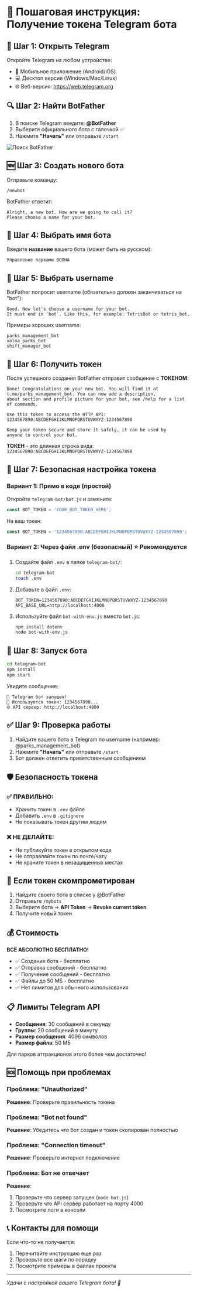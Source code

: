 # 🤖 Пошаговая инструкция: Получение токена Telegram бота

## 📱 Шаг 1: Открыть Telegram

Откройте Telegram на любом устройстве:
- 📱 Мобильное приложение (Android/iOS)
- 💻 Десктоп версия (Windows/Mac/Linux)
- 🌐 Веб-версия: https://web.telegram.org

## 🔍 Шаг 2: Найти BotFather

1. В поиске Telegram введите: **@BotFather**
2. Выберите официального бота с галочкой ✅
3. Нажмите **"Начать"** или отправьте `/start`

![Поиск BotFather](https://core.telegram.org/file/811140015/1/zlN4goPJhfI/9574f2c2bd2385b030)

## 🆕 Шаг 3: Создать нового бота

Отправьте команду:
```
/newbot
```

BotFather ответит:
```
Alright, a new bot. How are we going to call it? 
Please choose a name for your bot.
```

## 📝 Шаг 4: Выбрать имя бота

Введите **название** вашего бота (может быть на русском):
```
Управление парками ВОЛНА
```

## 🔗 Шаг 5: Выбрать username

BotFather попросит username (обязательно должен заканчиваться на "bot"):
```
Good. Now let's choose a username for your bot. 
It must end in `bot`. Like this, for example: TetrisBot or tetris_bot.
```

Примеры хороших username:
```
parks_management_bot
volna_parks_bot
shift_manager_bot
```

## 🎉 Шаг 6: Получить токен

После успешного создания BotFather отправит сообщение с **ТОКЕНОМ**:

```
Done! Congratulations on your new bot. You will find it at 
t.me/parks_management_bot. You can now add a description, 
about section and profile picture for your bot, see /help for a list of commands.

Use this token to access the HTTP API:
1234567890:ABCDEFGHIJKLMNOPQRSTUVWXYZ-1234567890

Keep your token secure and store it safely, it can be used by 
anyone to control your bot.
```

**ТОКЕН** - это длинная строка вида: `1234567890:ABCDEFGHIJKLMNOPQRSTUVWXYZ-1234567890`

## 🔐 Шаг 7: Безопасная настройка токена

### Вариант 1: Прямо в коде (простой)
Откройте `telegram-bot/bot.js` и замените:
```javascript
const BOT_TOKEN = 'YOUR_BOT_TOKEN_HERE';
```

На ваш токен:
```javascript
const BOT_TOKEN = '1234567890:ABCDEFGHIJKLMNOPQRSTUVWXYZ-1234567890';
```

### Вариант 2: Через файл .env (безопасный) ⭐ Рекомендуется

1. Создайте файл `.env` в папке `telegram-bot/`:
   ```bash
   cd telegram-bot
   touch .env
   ```

2. Добавьте в файл `.env`:
   ```
   BOT_TOKEN=1234567890:ABCDEFGHIJKLMNOPQRSTUVWXYZ-1234567890
   API_BASE_URL=http://localhost:4000
   ```

3. Используйте файл `bot-with-env.js` вместо `bot.js`:
   ```bash
   npm install dotenv
   node bot-with-env.js
   ```

## 🚀 Шаг 8: Запуск бота

```bash
cd telegram-bot
npm install
npm start
```

Увидите сообщение:
```
🤖 Telegram бот запущен!
🔑 Используется токен: 1234567890...
🌐 API сервер: http://localhost:4000
```

## ✅ Шаг 9: Проверка работы

1. Найдите вашего бота в Telegram по username (например: @parks_management_bot)
2. Нажмите **"Начать"** или отправьте `/start`
3. Бот должен ответить приветственным сообщением

## 🛡️ Безопасность токена

### ✅ ПРАВИЛЬНО:
- Хранить токен в `.env` файле
- Добавить `.env` в `.gitignore`
- Не показывать токен другим людям

### ❌ НЕ ДЕЛАЙТЕ:
- Не публикуйте токен в открытом коде
- Не отправляйте токен по почте/чату
- Не храните токен в незащищенных местах

## 🔄 Если токен скомпрометирован

1. Найдите своего бота в списке у @BotFather
2. Отправьте `/mybots`
3. Выберите бота → **API Token** → **Revoke current token**
4. Получите новый токен

## 💰 Стоимость

**ВСЁ АБСОЛЮТНО БЕСПЛАТНО!**
- ✅ Создание бота - бесплатно
- ✅ Отправка сообщений - бесплатно  
- ✅ Получение сообщений - бесплатно
- ✅ Файлы до 50 МБ - бесплатно
- ✅ Нет лимитов для обычного использования

## 📋 Лимиты Telegram API

- **Сообщения**: 30 сообщений в секунду
- **Группы**: 20 сообщений в минуту
- **Размер сообщения**: 4096 символов
- **Размер файла**: 50 МБ

Для парков аттракционов этого более чем достаточно!

## 🆘 Помощь при проблемах

### Проблема: "Unauthorized"
**Решение**: Проверьте правильность токена

### Проблема: "Bot not found"  
**Решение**: Убедитесь что бот создан и токен скопирован полностью

### Проблема: "Connection timeout"
**Решение**: Проверьте интернет подключение

### Проблема: Бот не отвечает
**Решение**: 
1. Проверьте что сервер запущен (`node bot.js`)
2. Проверьте что API сервер работает на порту 4000
3. Посмотрите логи в консоли

## 📞 Контакты для помощи

Если что-то не получается:
1. Перечитайте инструкцию еще раз
2. Проверьте все шаги по порядку
3. Посмотрите примеры в файлах проекта

---
*Удачи с настройкой вашего Telegram бота! 🎉*